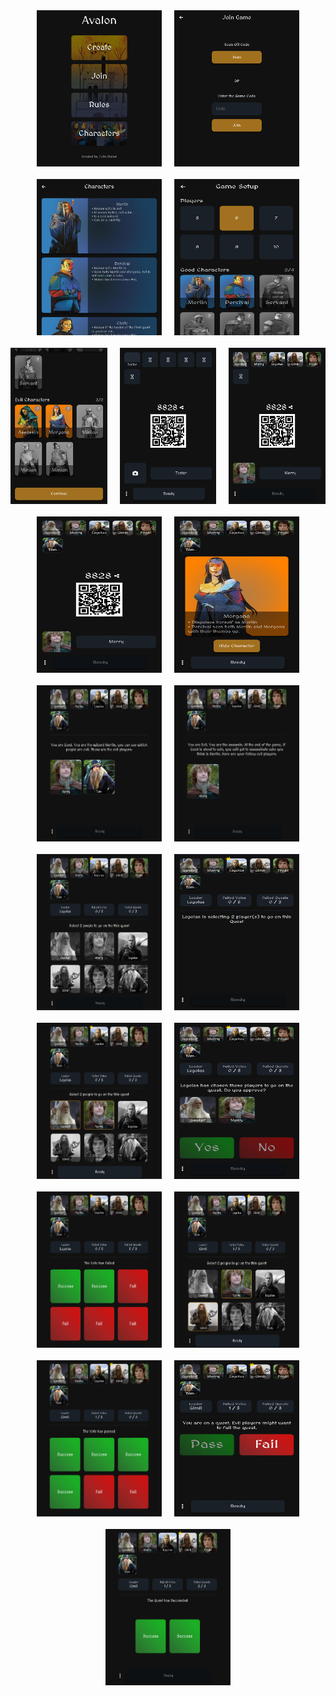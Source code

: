 <div style="width: 100%; display: flex; flex-direction: row; flex-wrap: wrap; gap: 20px; justify-content: center;">
  <img src="/screenshots/1.png" style="display: flex; flex: 1; max-width: 200px; height: 250px;">
  <img src="/screenshots/2.png" style="display: flex; flex: 1; max-width: 200px; height: 250px;">
  <img src="/screenshots/3.png" style="display: flex; flex: 1; max-width: 200px; height: 250px;">
  <img src="/screenshots/4.png" style="display: flex; flex: 1; max-width: 200px; height: 250px;">
  <img src="/screenshots/5.png" style="display: flex; flex: 1; max-width: 200px; height: 250px;">
  <img src="/screenshots/6.png" style="display: flex; flex: 1; max-width: 200px; height: 250px;">
  <img src="/screenshots/7.png" style="display: flex; flex: 1; max-width: 200px; height: 250px;">
  <img src="/screenshots/8.png" style="display: flex; flex: 1; max-width: 200px; height: 250px;">
  <img src="/screenshots/9.png" style="display: flex; flex: 1; max-width: 200px; height: 250px;">
  <img src="/screenshots/10.png" style="display: flex; flex: 1; max-width: 200px; height: 250px;">
  <img src="/screenshots/11.png" style="display: flex; flex: 1; max-width: 200px; height: 250px;">
  <img src="/screenshots/12.png" style="display: flex; flex: 1; max-width: 200px; height: 250px;">
  <img src="/screenshots/13.png" style="display: flex; flex: 1; max-width: 200px; height: 250px;">
  <img src="/screenshots/14.png" style="display: flex; flex: 1; max-width: 200px; height: 250px;">
  <img src="/screenshots/15.png" style="display: flex; flex: 1; max-width: 200px; height: 250px;">
  <img src="/screenshots/16.png" style="display: flex; flex: 1; max-width: 200px; height: 250px;">
  <img src="/screenshots/17.png" style="display: flex; flex: 1; max-width: 200px; height: 250px;">
  <img src="/screenshots/18.png" style="display: flex; flex: 1; max-width: 200px; height: 250px;">
  <img src="/screenshots/19.png" style="display: flex; flex: 1; max-width: 200px; height: 250px;">
  <img src="/screenshots/20.png" style="display: flex; flex: 1; max-width: 200px; height: 250px;">
</div>
